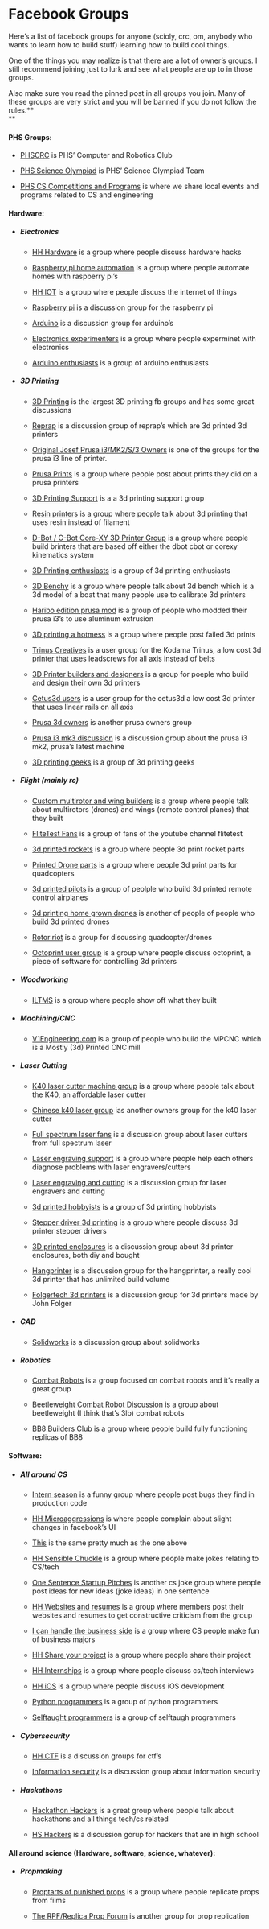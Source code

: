 # Facebook Groups

Here’s a list of facebook groups for anyone \(scioly, crc, om, anybody who wants to learn how to build stuff\) learning how to build cool things.

One of the things you may realize is that there are a lot of owner’s groups. I still recommend joining just to lurk and see what people are up to in those groups.

Also make sure you read the pinned post in all groups you join. Many of these groups are very strict and you will be banned if you do not follow the rules.**  
**

#### PHS Groups:

* [PHSCRC](https://www.facebook.com/groups/PHSCRC) is PHS’ Computer and Robotics Club

* [PHS Science Olympiad](https://www.facebook.com/groups/630006257097826) is PHS’ Science Olympiad Team

* [PHS CS Competitions and Programs](https://www.facebook.com/groups/phscscomp) is where we share local events and programs related to CS and engineering

#### Hardware:

* ##### Electronics

  * [HH Hardware](https://www.facebook.com/groups/574938035951867) is a group where people discuss hardware hacks

  * [Raspberry pi home automation](https://www.facebook.com/groups/463937897339644/) is a group where people automate homes with raspberry pi’s

  * [HH IOT](https://www.facebook.com/groups/358438357699910/) is a group where people discuss the internet of things

  * [Raspberry pi](https://www.facebook.com/groups/raspberry.pie/) is a discussion group for the raspberry pi

  * [Arduino](https://www.facebook.com/groups/Arduino.AtMega8/) is a discussion group for arduino’s

  * [Electronics experimenters](https://www.facebook.com/groups/157058830992098) is a group where people experminet with electronics

  * [Arduino enthusiasts](https://www.facebook.com/groups/115736705849317) is a group of arduino enthusiasts

* ##### 3D Printing

  * [3D Printing](https://www.facebook.com/groups/makerbot/) is the largest 3D printing fb groups and has some great discussions

  * [Reprap](https://www.facebook.com/groups/5809198019/) is a discussion group of reprap’s which are 3d printed 3d printers

  * [Original Josef Prusa i3/MK2/S/3 Owners](https://www.facebook.com/groups/Prusai3users/) is one of the groups for the prusa i3 line of printer.

  * [Prusa Prints](https://www.facebook.com/groups/1954756801470234/) is a group where people post about prints they did on a prusa printers

  * [3D Printing Support](https://www.facebook.com/groups/3Dprintingsupport/) is a a 3d printing support group

  * [Resin printers](https://www.facebook.com/groups/1794515314104435/) is a group where people talk about 3d printing that uses resin instead of filament

  * [D-Bot / C-Bot Core-XY 3D Printer Group](https://www.facebook.com/groups/1711323699127948) is a group where people build brinters that are based off either the dbot cbot or corexy kinematics system

  * [3D Printing enthusiasts](https://www.facebook.com/groups/1678420085777653) is a group of 3d printing enthusiasts

  * [3D Benchy](https://www.facebook.com/groups/3DBenchy) is a group where people talk about 3d bench which is a 3d model of a boat that many people use to calibrate 3d printers

  * [Haribo edition prusa mod](https://www.facebook.com/groups/haribo3030) is a group of people who modded their prusa i3’s to use aluminum extrusion

  * [3D printing a hotmess](https://www.facebook.com/groups/1274722572587433) is a group where people post failed 3d prints

  * [Trinus Creatives](https://www.facebook.com/groups/Trinus3D/) is a user group for the Kodama Trinus, a low cost 3d printer that uses leadscrews for all axis instead of belts

  * [3D Printer builders and designers](https://www.facebook.com/groups/cncbuilddesign/) is a group for poeple who build and design their own 3d printers

  * [Cetus3d users](https://www.facebook.com/groups/1122442167791001/) is a user group for the cetus3d a low cost 3d printer that uses linear rails on all axis

  * [Prusa 3d owners](https://www.facebook.com/groups/PrusaOfficial) is another prusa owners group

  * [Prusa i3 mk3 discussion](https://www.facebook.com/groups/892917067538312) is a discussion group about the prusa i3 mk2, prusa’s latest machine

  * [3D printing geeks](https://www.facebook.com/groups/3dprintwithus/) is a group of 3d printing geeks
* ##### Flight \(mainly rc\)

  * [Custom multirotor and wing builders](https://www.facebook.com/groups/1517079758605786/) is a group where people talk about multirotors \(drones\) and wings \(remote control planes\) that they built

  * [FliteTest Fans](https://www.facebook.com/groups/FlitetestFans/) is a group of fans of the youtube channel flitetest

  * [3d printed rockets](https://www.facebook.com/groups/3dprintedrockets) is a group where people 3d print rocket parts

  * [Printed Drone parts](https://www.facebook.com/groups/PrintedQuads) is a group where people 3d print parts for quadcopters

  * [3d printed pilots](https://www.facebook.com/groups/3DPrintedPilots/) is a group of peolple who build 3d printed remote control airplanes

  * [3d printing home grown drones](https://www.facebook.com/groups/homegrowndrones/) is another of people of people who build 3d printed drones

  * [Rotor riot](https://www.facebook.com/groups/rotorriot/) is a group for discussing quadcopter/drones

  * [Octoprint user group](https://www.facebook.com/groups/piprint/) is a group where people discuss octoprint, a piece of software for controlling 3d printers
* ##### Woodworking

  * [ILTMS](https://www.facebook.com/groups/iliketomakestuff/) is a group where people show off what they built

* ##### Machining/CNC

  * [V1Engineering.com](https://www.facebook.com/groups/MPCNC/) is a group of people who build the MPCNC which is a Mostly \(3d\) Printed CNC mill

* ##### Laser Cutting

  * [K40 laser cutter machine group](https://www.facebook.com/groups/1594446007532785/) is a group where people talk about the K40, an affordable laser cutter

  * [Chinese k40 laser group](https://www.facebook.com/groups/888394261237059/) ias another owners group for the k40 laser cutter

  * [Full spectrum laser fans](https://www.facebook.com/groups/867542150023694/) is a discussion group about laser cutters from full spectrum laser

  * [Laser engraving support](https://www.facebook.com/groups/709473125838833/) is a group where people help each others diagnose problems with laser engravers/cutters

  * [Laser engraving and cutting](https://www.facebook.com/groups/LaserEngravingAndCutting) is a discussion group for laser engravers and cutting

  * [3d printed hobbyists](https://www.facebook.com/groups/3DPrinterHobbyists/) is a group of 3d printing hobbyists

  * [Stepper driver 3d printing](https://www.facebook.com/groups/287101048445952) is a group where people discuss 3d printer stepper drivers

  * [3D printed enclosures](https://www.facebook.com/groups/190573191431688) is a discussion group about 3d printer enclosures, both diy and bought

  * [Hangprinter](https://www.facebook.com/groups/hangprinter) is a discussion group for the hangprinter, a really cool 3d printer that has unlimited build volume

  * [Folgertech 3d printers](https://www.facebook.com/groups/Folgertech3dPrinters/) is a discussion group for 3d printers made by John Folger
* ##### CAD

  * [Solidworks](https://www.facebook.com/groups/44567511623) is a discussion group about solidworks

* ##### Robotics

  * [Combat Robots](https://www.facebook.com/groups/RobotCombat/) is a group focused on combat robots and it’s really a great group

  * [Beetleweight Combat Robot Discussion](https://www.facebook.com/groups/1463505713957474) is a group about beetleweight \(I think that’s 3lb\) combat robots

  * [BB8 Builders Club](https://www.facebook.com/groups/BB8BuildersClub/) is a group where people build fully functioning replicas of BB8

#### Software:

* ##### All around CS

  * [Intern season](https://www.facebook.com/groups/internseason) is a funny group where people post bugs they find in production code

  * [HH Microaggressions](https://www.facebook.com/groups/1868483350103218/) is where people complain about slight changes in facebook’s UI

  * [This](https://www.facebook.com/groups/whobrokethebuild) is the same pretty much as the one above

  * [HH Sensible Chuckle](https://www.facebook.com/groups/HHSensibleChuckle/) is a group where people make jokes relating to CS/tech

  * [One Sentence Startup Pitches](https://www.facebook.com/groups/barkchain) is another cs joke group where people post ideas for new ideas \(joke ideas\) in one sentence

  * [HH Websites and resumes](https://www.facebook.com/groups/1487708811477672) is a group where members post their websites and resumes to get constructive criticism from the group

  * [I can handle the business side](https://www.facebook.com/groups/1401833413216649) is a group where CS people make fun of business majors

  * [HH Share your project](https://www.facebook.com/groups/778907548826382/) is a group where people share their project

  * [HH Internships](https://www.facebook.com/groups/HHinternships) is a group where people discuss cs/tech interviews

  * [HH iOS](https://www.facebook.com/groups/hhios/) is a group where people discuss iOS development

  * [Python programmers](https://www.facebook.com/groups/python.programmers/) is a group of python programmers

  * [Selftaught programmers](https://www.facebook.com/groups/selftaughtprogrammers/) is a group of selftaugh programmers
* ##### Cybersecurity

  * [HH CTF](https://www.facebook.com/groups/hhctf) is a discussion groups for ctf’s

  * [Information security](https://www.facebook.com/groups/773334272725281) is a discussion group about information security

* ##### Hackathons

  * [Hackathon Hackers](https://www.facebook.com/groups/hackathonhackers) is a great group where people talk about hackathons and all things tech/cs related

  * [HS Hackers](https://www.facebook.com/groups/PennAppsHS/) is a discussion gorup for hackers that are in high school

#### All around science \(Hardware, software, science, whatever\):

* ##### Propmaking

  * [Proptarts of punished props](https://www.facebook.com/groups/theproptarts/) is a group where people replicate props from films

  * [The RPF/Replica Prop Forum](https://www.facebook.com/groups/therpf) is another group for prop replication




